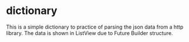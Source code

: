 # dictionary

This is a simple dictionary to practice of parsing the json data from a http library. The data is shown in ListView due to Future Builder structure. 
